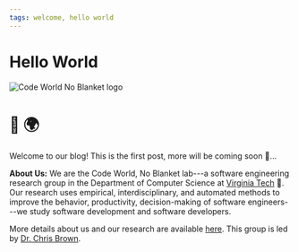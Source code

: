```yaml
---
tags: welcome, hello world
---
```


# Hello World

![Code World No Blanket logo](https://code-world-no-blanket.github.io/files/img/codeworld-Logo-Color.png)

# :wave: :earth_africa:

Welcome to our blog! This is the first post, more will be coming soon :eyes:...

**About Us:** We are the Code World, No Blanket lab---a software engineering research group in the Department of Computer Science at <a href="https://cs.vt.edu">Virginia Tech</a> :turkey:. Our research uses empirical, interdisciplinary, and automated methods to improve the behavior, productivity, decision-making of software engineers---we study software development and software developers. 

More details about us and our research are available <a href="https://code-world-no-blanket.github.io">here</a>. This group is led by <a href="https://chbrown13.github.io">Dr. Chris Brown</a>.